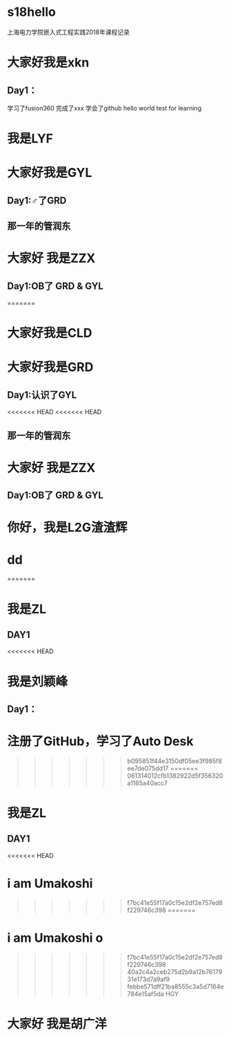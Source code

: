 # s18hello
上海电力学院嵌入式工程实践2018年课程记录
# 大家好我是xkn
## Day1：
学习了fusion360
完成了xxx
学会了github
hello world test for learning
# 我是LYF
# 大家好我是GYL
## Day1:♂了GRD
## 那一年的管润东
# 大家好 我是ZZX
## Day1:OB了 GRD & GYL
=======
# 大家好我是CLD
# 大家好我是GRD
## Day1:认识了GYL
<<<<<<< HEAD
<<<<<<< HEAD
## 那一年的管润东
# 大家好 我是ZZX
## Day1:OB了 GRD & GYL
# 你好，我是L2G渣渣辉
# dd
=======
# 我是ZL
## DAY1
<<<<<<< HEAD
# 我是刘颖峰
## Day1：
   注册了GitHub，学习了Auto Desk
=======
>>>>>>> b095851f44e3150df05ee3f985f8ee7de075dd17
=======
>>>>>>> 061314012cfb1382922d5f356320a1165a40acc7
# 我是ZL
## DAY1
<<<<<<< HEAD
# i am Umakoshi
>>>>>>> f7bc41e55f17a0c15e2df2e757ed8f229746c398
=======
# i am Umakoshi o
>>>>>>> f7bc41e55f17a0c15e2df2e757ed8f229746c398
>>>>>>> 40a2c4a2ceb275d2b9a12b7617931e173d7a9af9
>>>>>>> febbe571dff21ba8555c3a5d7164e784e15af5da
HGY
# 大家好 我是胡广洋
